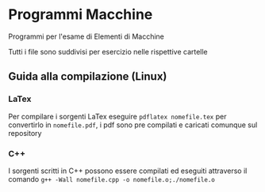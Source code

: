 # Programmi Macchine
Programmi per l'esame di Elementi di Macchine

Tutti i file sono suddivisi per esercizio nelle rispettive cartelle

## Guida alla compilazione (Linux)
### LaTex
Per compilare i sorgenti LaTex eseguire `pdflatex nomefile.tex` per convertirlo in `nomefile.pdf`, i pdf
sono pre compilati e caricati comunque sul repository

### C++
I sorgenti scritti in C++ possono essere compilati ed eseguiti attraverso il comando `g++ -Wall nomefile.cpp -o nomefile.o;./nomefile.o`
